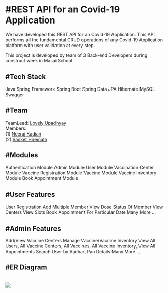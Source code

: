 <h1>#REST API for an Covid-19 Application</h1>

We have developed this REST API for an Covid-19 Application. This API performs all the fundamental CRUD operations of any Covid-19 Application platform with user validation at every step.

This project is developed by team of 3 Back-end Developers during construct week in Masai School

<h2>#Tech Stack</h2>

Java
Spring Framework
Spring Boot
Spring Data JPA
Hibernate
MySQL
Swagger

<h2>#Team</h2>
TeamLead:
<a href="https://github.com/Lovely123-upadhyay"> Lovely Upadhyay</a><br/>
Members:<br/>
(1) <a href="https://github.com/fw21-0395">Neeraj Kadian</a><br/>
(2) <a href="https://github.com/Sanket01Hiremath">Sanket Hiremath</a><br/>

<h2>#Modules</h2>

Authentication Module
Admin Module
User Module
Vaccination Center Module
Vaccine Registration Module
Vaccine Module
Vaccine Inventory Module
Book Appointment Module

<h2>#User Features</h2>

User Registration
Add Multiple Member
View Dose Status Of Member
View Centers
View Slots
Book Appointment For Particular Date
Many More ...

<h2>#Admin Features</h2>

Add/View Vaccine Centers
Manage Vaccine/Vaccine Inventory
View All Users, All Vaccine Centers, All Vaccines, All Vaccine Inventory, View All Appointments
Search User by Aadhar, Pan Details
Many More ...

<h2>#ER Diagram</h2>
<br/>
<img src="https://github.com/Lovely123-upadhyay/dear-attack-7758/blob/main/ER.png?raw=true"/>
